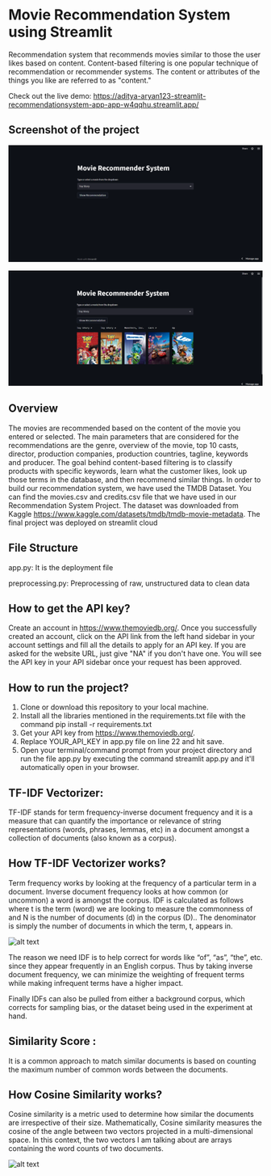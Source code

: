 # Movie Recommendation System using Streamlit

Recommendation system that recommends movies similar to those the user likes based on content. Content-based filtering is one popular technique of recommendation or recommender systems. The content or attributes of the things you like are referred to as "content." 

Check out the live demo: https://aditya-aryan123-streamlit-recommendationsystem-app-app-w4qqhu.streamlit.app/


## Screenshot of the project

![plot](Screenshot1.png)

![plot](Screenshot2.png)

## Overview

The movies are recommended based on the content of the movie you entered or selected. The main parameters that are considered for the recommendations are the genre, overview of the movie, top 10 casts, director, production companies, production countries, tagline, keywords and producer. The goal behind content-based filtering is to classify products with specific keywords, learn what the customer likes, look up those terms in the database, and then recommend similar things. In order to build our recommendation system, we have used the TMDB Dataset. You can find the movies.csv and credits.csv file that we have used in our Recommendation System Project. The dataset was downloaded from Kaggle https://www.kaggle.com/datasets/tmdb/tmdb-movie-metadata. The final project was deployed on streamlit cloud


## File Structure

app.py: It is the deployment file

preprocessing.py: Preprocessing of raw, unstructured data to clean data


## How to get the API key?

Create an account in https://www.themoviedb.org/. Once you successfully created an account, click on the API link from the left hand sidebar in your account settings and fill all the details to apply for an API key. If you are asked for the website URL, just give "NA" if you don't have one. You will see the API key in your API sidebar once your request has been approved.


## How to run the project?

1. Clone or download this repository to your local machine.
2. Install all the libraries mentioned in the requirements.txt file with the command pip install -r requirements.txt
3. Get your API key from https://www.themoviedb.org/.
4. Replace YOUR_API_KEY in app.py file on line 22 and hit save.
5. Open your terminal/command prompt from your project directory and run the file app.py by executing the command streamlit app.py and it'll automatically open in your browser.


## TF-IDF Vectorizer:

TF-IDF stands for term frequency-inverse document frequency and it is a measure that can quantify the importance or relevance of string representations (words, phrases, lemmas, etc)  in a document amongst a collection of documents (also known as a corpus).

## How TF-IDF Vectorizer works?

Term frequency works by looking at the frequency of a particular term in a document. Inverse document frequency looks at how common (or uncommon) a word is amongst the corpus. IDF is calculated as follows where t is the term (word) we are looking to measure the commonness of and N is the number of documents (d) in the corpus (D).. The denominator is simply the number of documents in which the term, t, appears in. 

 ![alt text](https://ecm.capitalone.com/WCM/tech/tf-idf-1.png)

The reason we need IDF is to help correct for words like “of”, “as”, “the”, etc. since they appear frequently in an English corpus. Thus by taking inverse document frequency, we can minimize the weighting of frequent terms while making infrequent terms have a higher impact.

Finally IDFs can also be pulled from either a background corpus, which corrects for sampling bias, or the dataset being used in the experiment at hand.

## Similarity Score :

It is a common approach to match similar documents is based on counting the maximum number of common words between the documents.


## How Cosine Similarity works?

Cosine similarity is a metric used to determine how similar the documents are irrespective of their size.
Mathematically, Cosine similarity measures the cosine of the angle between two vectors projected in a multi-dimensional space.
In this context, the two vectors I am talking about are arrays containing the word counts of two documents.

![alt text](https://www.machinelearningplus.com/wp-content/uploads/2018/10/soft-cosine-1024x489.png)

